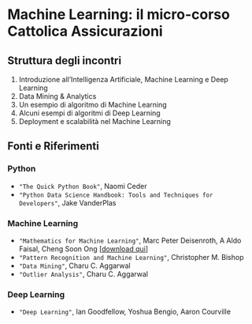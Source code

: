 # Machine Learning: il micro-corso Cattolica Assicurazioni
## Struttura degli incontri
1. Introduzione all’Intelligenza Artificiale, Machine Learning e Deep Learning
2. Data Mining & Analytics
3. Un esempio di algoritmo di Machine Learning
4. Alcuni esempi di algoritmi di Deep Learning
5. Deployment e scalabilità nel Machine Learning

## Fonti e Riferimenti
### Python
* `"The Quick Python Book"`, Naomi Ceder
* `"Python Data Science Handbook: Tools and Techniques for Developers"`, Jake VanderPlas

### Machine Learning
* `"Mathematics for Machine Learning"`, Marc Peter Deisenroth, A Aldo Faisal, Cheng Soon Ong [[download qui](https://mml-book.github.io/)]
* `"Pattern Recognition and Machine Learning"`, Christopher M. Bishop
* `"Data Mining"`, Charu C. Aggarwal
* `"Outlier Analysis"`, Charu C. Aggarwal

### Deep Learning
* `"Deep Learning"`, Ian Goodfellow, Yoshua Bengio, Aaron Courville
